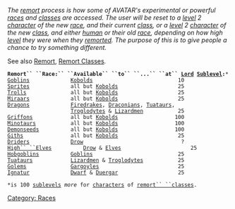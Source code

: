 *The [remort](Remort "wikilink") process is how some of AVATAR's
experimental or powerful [races](:Category:_Races "wikilink") and
[classes](:Category:_Classes "wikilink") are accessed. The user will be
reset to a [level](Level "wikilink") 2
[character](:Category:_Characters "wikilink") of the new
[race](:Category:_Races "wikilink"), and their current
[class](:Category:_Classes "wikilink"), or a [level](Level "wikilink") 2
[character](:Category:_Characters "wikilink") of the new
[class](:Category:_Classes "wikilink"), and either
[human](Humans "wikilink") or their old
[race](:Category:_Races "wikilink"), depending on how high
[level](Level "wikilink") they were when they
[remorted](Remort "wikilink"). The purpose of this is to give people a
chance to try something different.*

See also [Remort](Remort "wikilink"), [Remort
Classes](:Category:_Remort_Classes "wikilink").

**`Remort`` ``Race:`` ``Available`` ``to`` ``...`` ``at`` `[`Lord`](:Category:_Lord "wikilink")` `[`Sublevel`](Sublevel "wikilink")`:`**`*`  
[`Goblins`](Goblins "wikilink")`             `[`Kobolds`](Kobolds "wikilink")`                           10`  
[`Sprites`](Sprites "wikilink")`             all but `[`Kobolds`](Kobolds "wikilink")`                   25 `  
[`Trolls`](Trolls "wikilink")`              all but `[`Kobolds`](Kobolds "wikilink")`                   25`  
[`Miraars`](Miraars "wikilink")`             all but `[`Kobolds`](Kobolds "wikilink")`                   25`  
[`Dragons`](Dragons "wikilink")`             `[`Firedrakes`](Firedrakes "wikilink")`, `[`Draconians`](Draconians "wikilink")`, `[`Tuataurs`](Tuataurs "wikilink")`,`  
`                    `[`Troglodytes`](Troglodytes "wikilink")` & `[`Lizardmen`](Lizardmen "wikilink")`           25 `  
[`Griffons`](Griffons "wikilink")`            all but `[`Kobolds`](Kobolds "wikilink")`                  100`  
[`Minotaurs`](Minotaurs "wikilink")`           all but `[`Kobolds`](Kobolds "wikilink")`                  100`  
[`Demonseeds`](Demonseeds "wikilink")`          all but `[`Kobolds`](Kobolds "wikilink")`                  100`  
[`Giths`](Giths "wikilink")`               all but `[`Kobolds`](Kobolds "wikilink")`                   25`  
[`Driders`](Driders "wikilink")`             `[`Drow`](Drow "wikilink")`                               ?`  
[`High`` ``Elves`](High_Elves "wikilink")`          `[`Drow`](Drow "wikilink")` & `[`Elves`](Elves "wikilink")`                      25`  
[`Hobgoblins`](Hobgoblins "wikilink")`          `[`Goblins`](Goblins "wikilink")`                           25`  
[`Tuataurs`](Tuataurs "wikilink")`            `[`Lizardmen`](Lizardmen "wikilink")` & `[`Troglodytes`](Troglodytes "wikilink")`           25`  
[`Golems`](Golems "wikilink")`              `[`Gargoyles`](Gargoyles "wikilink")`                         25`  
[`Ignatur`](Ignatur "wikilink")`             `[`Dwarf`](Dwarf "wikilink")` & `[`Duergar`](Duergar "wikilink")`                   25`

`*is 100 `[`sublevels`](Sublevel "wikilink")` `*`more`*` for `[`characters`](:Category:_Characters "wikilink")` of `[`remort`` ``classes`](:Category:_Remort_Classes "wikilink")`.`  

[Category: Races](Category:_Races "wikilink")
